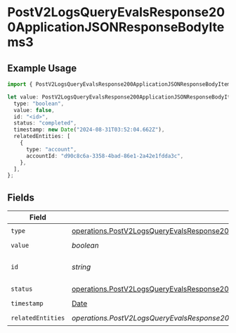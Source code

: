 # PostV2LogsQueryEvalsResponse200ApplicationJSONResponseBodyItems3

## Example Usage

```typescript
import { PostV2LogsQueryEvalsResponse200ApplicationJSONResponseBodyItems3 } from "orq-poc-typescript-multi-env-version/models/operations";

let value: PostV2LogsQueryEvalsResponse200ApplicationJSONResponseBodyItems3 = {
  type: "boolean",
  value: false,
  id: "<id>",
  status: "completed",
  timestamp: new Date("2024-08-31T03:52:04.662Z"),
  relatedEntities: [
    {
      type: "account",
      accountId: "d90c8c6a-3358-4bad-86e1-2a42e1fdda3c",
    },
  ],
};
```

## Fields

| Field                                                                                                                                                                                                                    | Type                                                                                                                                                                                                                     | Required                                                                                                                                                                                                                 | Description                                                                                                                                                                                                              |
| ------------------------------------------------------------------------------------------------------------------------------------------------------------------------------------------------------------------------ | ------------------------------------------------------------------------------------------------------------------------------------------------------------------------------------------------------------------------ | ------------------------------------------------------------------------------------------------------------------------------------------------------------------------------------------------------------------------ | ------------------------------------------------------------------------------------------------------------------------------------------------------------------------------------------------------------------------ |
| `type`                                                                                                                                                                                                                   | [operations.PostV2LogsQueryEvalsResponse200ApplicationJSONResponseBodyItems2Evals7WorkflowRunType](../../models/operations/postv2logsqueryevalsresponse200applicationjsonresponsebodyitems2evals7workflowruntype.md)     | :heavy_check_mark:                                                                                                                                                                                                       | N/A                                                                                                                                                                                                                      |
| `value`                                                                                                                                                                                                                  | *boolean*                                                                                                                                                                                                                | :heavy_check_mark:                                                                                                                                                                                                       | N/A                                                                                                                                                                                                                      |
| `id`                                                                                                                                                                                                                     | *string*                                                                                                                                                                                                                 | :heavy_check_mark:                                                                                                                                                                                                       | The id of the resource                                                                                                                                                                                                   |
| `status`                                                                                                                                                                                                                 | [operations.PostV2LogsQueryEvalsResponse200ApplicationJSONResponseBodyItems2Evals7WorkflowRunStatus](../../models/operations/postv2logsqueryevalsresponse200applicationjsonresponsebodyitems2evals7workflowrunstatus.md) | :heavy_check_mark:                                                                                                                                                                                                       | N/A                                                                                                                                                                                                                      |
| `timestamp`                                                                                                                                                                                                              | [Date](https://developer.mozilla.org/en-US/docs/Web/JavaScript/Reference/Global_Objects/Date)                                                                                                                            | :heavy_check_mark:                                                                                                                                                                                                       | N/A                                                                                                                                                                                                                      |
| `relatedEntities`                                                                                                                                                                                                        | *operations.PostV2LogsQueryEvalsResponse200ApplicationJSONResponseBodyItems2Evals7WorkflowRunRelatedEntities*[]                                                                                                          | :heavy_check_mark:                                                                                                                                                                                                       | N/A                                                                                                                                                                                                                      |